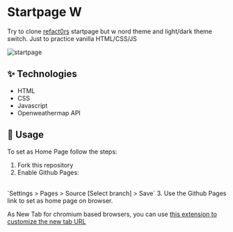 # Startpage W

Try to clone [refact0rs](https://github.com/refact0r/startpage) startpage but w nord theme and light/dark theme switch. Just to practice vanilla HTML/CSS/JS

![startpage](https://user-images.githubusercontent.com/53442803/131268711-91abdaf6-35e1-421d-b115-e005b2f6a7a8.png)

## ✨ Technologies
  - HTML
  - CSS
  - Javascript
  - Openweathermap API

## 🚀 Usage

 To set as Home Page follow the steps:

1. Fork this repository
2. Enable Github Pages:
  <br>
  `Settings > Pages > Source [Select branch] > Save`
3. Use the Github Pages link to set as home page on browser.


As New Tab for chromium based browsers, you can use [this extension to customize the new tab URL](https://chrome.google.com/webstore/detail/custom-new-tab-url/mmjbdbjnoablegbkcklggeknkfcjkjia)